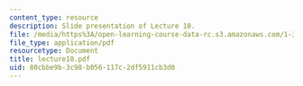 ```yaml
---
content_type: resource
description: Slide presentation of Lecture 10.
file: /media/https%3A/open-learning-course-data-rc.s3.amazonaws.com/1-34-waste-containment-and-remediation-technology-spring-2004/80cbbe9b3c98b056117c2df5911cb3d0_lecture10.pdf
file_type: application/pdf
resourcetype: Document
title: lecture10.pdf
uid: 80cbbe9b-3c98-b056-117c-2df5911cb3d0
---
```

